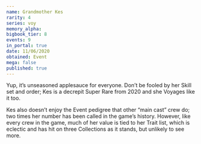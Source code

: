 ```yaml
---
name: Grandmother Kes
rarity: 4
series: voy
memory_alpha:
bigbook_tier: 8
events: 9
in_portal: true
date: 11/06/2020
obtained: Event
mega: false
published: true
---
```


Yup, it’s unseasoned applesauce for everyone. Don’t be fooled by her Skill set and order; Kes is a decrepit Super Rare from 2020 and she Voyages like it too.

Kes also doesn’t enjoy the Event pedigree that other “main cast” crew do; two times her number has been called in the game’s history. However, like every crew in the game, much of her value is tied to her Trait list, which is eclectic and has hit on three Collections as it stands, but unlikely to see more.
